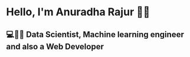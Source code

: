 # Hello, I'm Anuradha Rajur 🙋‍♂️

## 💻👨‍💻 Data Scientist, Machine learning engineer and also a Web Developer
